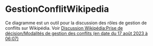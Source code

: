 # GestionConflitWikipedia 
Ce diagramme est un outil pour la discussion des rôles de gestion de conflits sur Wikipédia. 
Voir [Discussion Wikipédia:Prise de décision/Modalités de gestion des conflits (en date du 17 août 2023 à 06:07)](https://fr.wikipedia.org/w/index.php?title=Discussion_Wikip%C3%A9dia:Prise_de_d%C3%A9cision/Modalit%C3%A9s_de_gestion_des_conflits&oldid=207004010)
